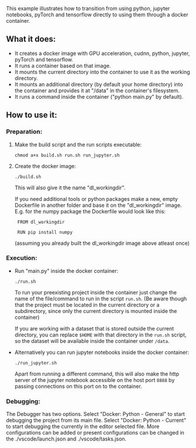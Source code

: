 This example illustrates how to transition from using python, jupyter notebooks, pyTorch and tensorflow directly to using them through a docker container. 

## What it does: 
 - It creates a docker image with GPU acceleration, cudnn, python, jupyter, pyTorch and tensorflow. 
 - It runs a container based on that image.
 - It mounts the current directory into the container to use it as the working directory. 
 - It mounts an additional directory (by default your home directory) into the container and provides it at "/data" in the container's filesystem. 
 - It runs a command inside the container ("python main.py" by default).

## How to use it: 
### Preparation:
1. Make the build script and the run scripts executable: 

    `chmod a+x build.sh run.sh run_jupyter.sh`

2. Create the docker image:

    `./build.sh`

    This will also give it the name "dl_workingdir".

    If you need additional tools or python packages make a new, empty Dockerfile in another folder and base it on the "dl_workingdir" image. E.g. for the numpy package the Dockerfile would look like this:
    
        FROM dl_workingdir

        RUN pip install numpy
    
    (assuming you already built the dl_workingdir image above atleast once)

### Execution:

 - Run "main.py" inside the docker container: 

    `./run.sh`

   To run your preexisting project inside the container just change the name of the file/command to run in the script `run.sh`. (Be aware though that the project must be located in the current directory or a subdirectory, since only the current directory is mounted inside the container)

   If you are working with a dataset that is stored outside the current directory, you can replace `$HOME` with that directory in the `run.sh` script, so the dataset will be available inside the container under `/data`.

 - Alternatively you can run jupyter notebooks inside the docker container:

    `./run_jupyter.sh`

   Apart from running a different command, this will also make the http server of the jupyter notebook accessible on the host port `8888` by passing connections on this port on to the container.

### Debugging:

The Debugger has two options. Select "Docker: Python - General" to start debugging the project from its main file. Select "Docker: Python - Current" to start debugging the currently in the editor selected file.
More configurations can be added or present configurations can be changed in the ./vscode/launch.json and ./vscode/tasks.json.
